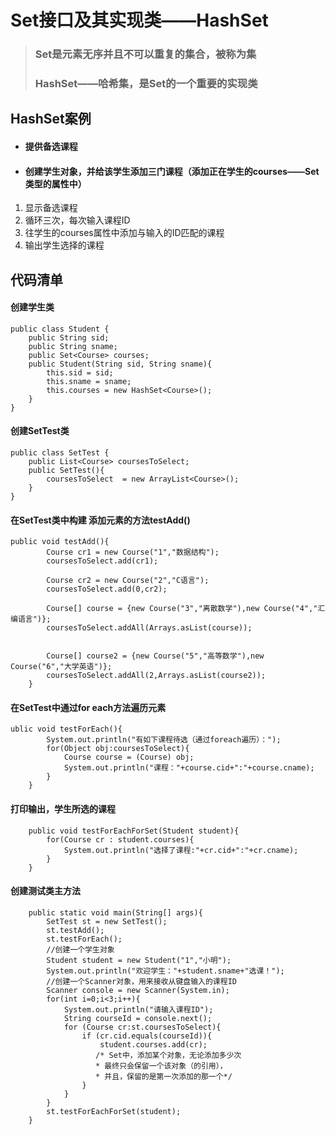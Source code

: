 # Set接口及其实现类——HashSet
> ### Set是元素无序并且不可以重复的集合，被称为集
> ### HashSet——哈希集，是Set的一个重要的实现类
## HashSet案例
* #### 提供备选课程
* #### 创建学生对象，并给该学生添加三门课程（添加正在学生的courses——Set类型的属性中）
1. 显示备选课程
2. 循环三次，每次输入课程ID
3. 往学生的courses属性中添加与输入的ID匹配的课程
4. 输出学生选择的课程
## 代码清单
#### 创建学生类

```
public class Student {
    public String sid;
    public String sname;
    public Set<Course> courses;
    public Student(String sid, String sname){
        this.sid = sid;
        this.sname = sname;
        this.courses = new HashSet<Course>();
    }
}
```
#### 创建SetTest类

```
public class SetTest {
    public List<Course> coursesToSelect;
    public SetTest(){
        coursesToSelect  = new ArrayList<Course>();
    }
}
```
#### 在SetTest类中构建 添加元素的方法testAdd()

```
public void testAdd(){
        Course cr1 = new Course("1","数据结构");
        coursesToSelect.add(cr1);

        Course cr2 = new Course("2","C语言");
        coursesToSelect.add(0,cr2);

        Course[] course = {new Course("3","离散数学"),new Course("4","汇编语言")};
        coursesToSelect.addAll(Arrays.asList(course));


        Course[] course2 = {new Course("5","高等数学"),new Course("6","大学英语")};
        coursesToSelect.addAll(2,Arrays.asList(course2));
    }
```
#### 在SetTest中通过for each方法遍历元素

```
ublic void testForEach(){
        System.out.println("有如下课程待选（通过foreach遍历）：");
        for(Object obj:coursesToSelect){
            Course course = (Course) obj;
            System.out.println("课程："+course.cid+":"+course.cname);
        }
    }
```
#### 打印输出，学生所选的课程

```
    public void testForEachForSet(Student student){
        for(Course cr : student.courses){
            System.out.println("选择了课程:"+cr.cid+":"+cr.cname);
        }
    }
```
#### 创建测试类主方法

```
    public static void main(String[] args){
        SetTest st = new SetTest();
        st.testAdd();
        st.testForEach();
        //创建一个学生对象
        Student student = new Student("1","小明");
        System.out.println("欢迎学生："+student.sname+"选课！");
        //创建一个Scanner对象，用来接收从键盘输入的课程ID
        Scanner console = new Scanner(System.in);
        for(int i=0;i<3;i++){
            System.out.println("请输入课程ID");
            String courseId = console.next();
            for (Course cr:st.coursesToSelect){
                if (cr.cid.equals(courseId)){
                    student.courses.add(cr);
                   /* Set中，添加某个对象，无论添加多少次
                   * 最终只会保留一个该对象（的引用），
                   * 并且，保留的是第一次添加的那一个*/
                }
            }
        }
        st.testForEachForSet(student);
    }
```
